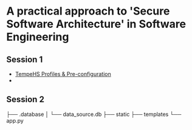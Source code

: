 # A practical approach to 'Secure Software Architecture' in Software Engineering

## Session 1

- [TempeHS Profiles & Pre-configuration](https://github.com/TempeHS/TempeHS_VSCode_Setup)
-

## Session 2

├── .database
│ └── data_source.db
├── static
├── templates
└── app.py
